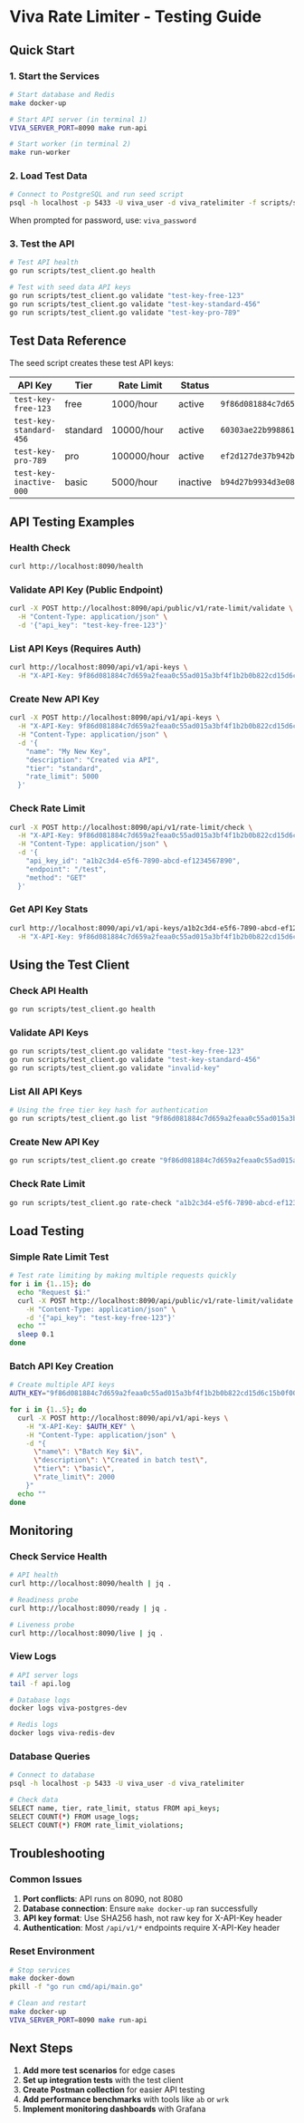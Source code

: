# Viva Rate Limiter - Testing Guide

## Quick Start

### 1. Start the Services

```bash
# Start database and Redis
make docker-up

# Start API server (in terminal 1)
VIVA_SERVER_PORT=8090 make run-api

# Start worker (in terminal 2) 
make run-worker
```

### 2. Load Test Data

```bash
# Connect to PostgreSQL and run seed script
psql -h localhost -p 5433 -U viva_user -d viva_ratelimiter -f scripts/seed_data.sql
```

When prompted for password, use: `viva_password`

### 3. Test the API

```bash
# Test API health
go run scripts/test_client.go health

# Test with seed data API keys
go run scripts/test_client.go validate "test-key-free-123"
go run scripts/test_client.go validate "test-key-standard-456" 
go run scripts/test_client.go validate "test-key-pro-789"
```

## Test Data Reference

The seed script creates these test API keys:

| API Key | Tier | Rate Limit | Status | Hash (for X-API-Key header) |
|---------|------|------------|--------|------------------------------|
| `test-key-free-123` | free | 1000/hour | active | `9f86d081884c7d659a2feaa0c55ad015a3bf4f1b2b0b822cd15d6c15b0f00a08` |
| `test-key-standard-456` | standard | 10000/hour | active | `60303ae22b998861bce3b28f33eec1be758a213c86c93c076dbe9f558c11c752e` |
| `test-key-pro-789` | pro | 100000/hour | active | `ef2d127de37b942baad06145e54b0c619a1f22327b2ebbcfbec78f5564afe39d` |
| `test-key-inactive-000` | basic | 5000/hour | inactive | `b94d27b9934d3e08a52e52d7da7dabfac484efe37a5380ee9088f7ace2efcde9` |

## API Testing Examples

### Health Check
```bash
curl http://localhost:8090/health
```

### Validate API Key (Public Endpoint)
```bash
curl -X POST http://localhost:8090/api/public/v1/rate-limit/validate \
  -H "Content-Type: application/json" \
  -d '{"api_key": "test-key-free-123"}'
```

### List API Keys (Requires Auth)
```bash
curl http://localhost:8090/api/v1/api-keys \
  -H "X-API-Key: 9f86d081884c7d659a2feaa0c55ad015a3bf4f1b2b0b822cd15d6c15b0f00a08"
```

### Create New API Key
```bash
curl -X POST http://localhost:8090/api/v1/api-keys \
  -H "X-API-Key: 9f86d081884c7d659a2feaa0c55ad015a3bf4f1b2b0b822cd15d6c15b0f00a08" \
  -H "Content-Type: application/json" \
  -d '{
    "name": "My New Key",
    "description": "Created via API",
    "tier": "standard",
    "rate_limit": 5000
  }'
```

### Check Rate Limit
```bash
curl -X POST http://localhost:8090/api/v1/rate-limit/check \
  -H "X-API-Key: 9f86d081884c7d659a2feaa0c55ad015a3bf4f1b2b0b822cd15d6c15b0f00a08" \
  -H "Content-Type: application/json" \
  -d '{
    "api_key_id": "a1b2c3d4-e5f6-7890-abcd-ef1234567890",
    "endpoint": "/test",
    "method": "GET"
  }'
```

### Get API Key Stats
```bash
curl http://localhost:8090/api/v1/api-keys/a1b2c3d4-e5f6-7890-abcd-ef1234567890/stats \
  -H "X-API-Key: 9f86d081884c7d659a2feaa0c55ad015a3bf4f1b2b0b822cd15d6c15b0f00a08"
```

## Using the Test Client

### Check API Health
```bash
go run scripts/test_client.go health
```

### Validate API Keys
```bash
go run scripts/test_client.go validate "test-key-free-123"
go run scripts/test_client.go validate "test-key-standard-456"
go run scripts/test_client.go validate "invalid-key"
```

### List All API Keys
```bash
# Using the free tier key hash for authentication
go run scripts/test_client.go list "9f86d081884c7d659a2feaa0c55ad015a3bf4f1b2b0b822cd15d6c15b0f00a08"
```

### Create New API Key
```bash
go run scripts/test_client.go create "9f86d081884c7d659a2feaa0c55ad015a3bf4f1b2b0b822cd15d6c15b0f00a08" "My Test Key"
```

### Check Rate Limit
```bash
go run scripts/test_client.go rate-check "a1b2c3d4-e5f6-7890-abcd-ef1234567890"
```

## Load Testing

### Simple Rate Limit Test
```bash
# Test rate limiting by making multiple requests quickly
for i in {1..15}; do
  echo "Request $i:"
  curl -X POST http://localhost:8090/api/public/v1/rate-limit/validate \
    -H "Content-Type: application/json" \
    -d '{"api_key": "test-key-free-123"}' 
  echo ""
  sleep 0.1
done
```

### Batch API Key Creation
```bash
# Create multiple API keys
AUTH_KEY="9f86d081884c7d659a2feaa0c55ad015a3bf4f1b2b0b822cd15d6c15b0f00a08"

for i in {1..5}; do
  curl -X POST http://localhost:8090/api/v1/api-keys \
    -H "X-API-Key: $AUTH_KEY" \
    -H "Content-Type: application/json" \
    -d "{
      \"name\": \"Batch Key $i\",
      \"description\": \"Created in batch test\",
      \"tier\": \"basic\",
      \"rate_limit\": 2000
    }"
  echo ""
done
```

## Monitoring

### Check Service Health
```bash
# API health
curl http://localhost:8090/health | jq .

# Readiness probe  
curl http://localhost:8090/ready | jq .

# Liveness probe
curl http://localhost:8090/live | jq .
```

### View Logs
```bash
# API server logs
tail -f api.log

# Database logs
docker logs viva-postgres-dev

# Redis logs  
docker logs viva-redis-dev
```

### Database Queries
```bash
# Connect to database
psql -h localhost -p 5433 -U viva_user -d viva_ratelimiter

# Check data
SELECT name, tier, rate_limit, status FROM api_keys;
SELECT COUNT(*) FROM usage_logs;
SELECT COUNT(*) FROM rate_limit_violations;
```

## Troubleshooting

### Common Issues

1. **Port conflicts**: API runs on 8090, not 8080
2. **Database connection**: Ensure `make docker-up` ran successfully
3. **API key format**: Use SHA256 hash, not raw key for X-API-Key header
4. **Authentication**: Most `/api/v1/*` endpoints require X-API-Key header

### Reset Environment
```bash
# Stop services
make docker-down
pkill -f "go run cmd/api/main.go"

# Clean and restart
make docker-up
VIVA_SERVER_PORT=8090 make run-api
```

## Next Steps

1. **Add more test scenarios** for edge cases
2. **Set up integration tests** with the test client
3. **Create Postman collection** for easier API testing
4. **Add performance benchmarks** with tools like `ab` or `wrk`
5. **Implement monitoring dashboards** with Grafana
